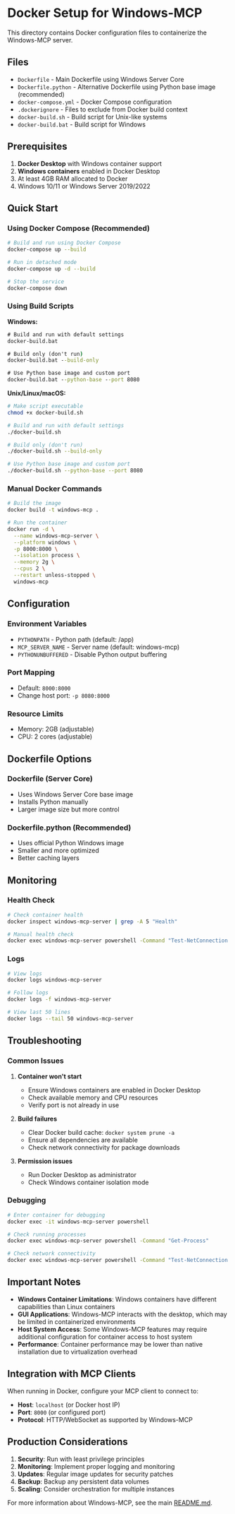 # Docker Setup for Windows-MCP

This directory contains Docker configuration files to containerize the Windows-MCP server.

## Files

- `Dockerfile` - Main Dockerfile using Windows Server Core
- `Dockerfile.python` - Alternative Dockerfile using Python base image (recommended)
- `docker-compose.yml` - Docker Compose configuration
- `.dockerignore` - Files to exclude from Docker build context
- `docker-build.sh` - Build script for Unix-like systems
- `docker-build.bat` - Build script for Windows

## Prerequisites

1. **Docker Desktop** with Windows container support
2. **Windows containers** enabled in Docker Desktop
3. At least 4GB RAM allocated to Docker
4. Windows 10/11 or Windows Server 2019/2022

## Quick Start

### Using Docker Compose (Recommended)

```bash
# Build and run using Docker Compose
docker-compose up --build

# Run in detached mode
docker-compose up -d --build

# Stop the service
docker-compose down
```

### Using Build Scripts

**Windows:**
```cmd
# Build and run with default settings
docker-build.bat

# Build only (don't run)
docker-build.bat --build-only

# Use Python base image and custom port
docker-build.bat --python-base --port 8080
```

**Unix/Linux/macOS:**
```bash
# Make script executable
chmod +x docker-build.sh

# Build and run with default settings
./docker-build.sh

# Build only (don't run)
./docker-build.sh --build-only

# Use Python base image and custom port
./docker-build.sh --python-base --port 8080
```

### Manual Docker Commands

```bash
# Build the image
docker build -t windows-mcp .

# Run the container
docker run -d \
  --name windows-mcp-server \
  --platform windows \
  -p 8000:8000 \
  --isolation process \
  --memory 2g \
  --cpus 2 \
  --restart unless-stopped \
  windows-mcp
```

## Configuration

### Environment Variables

- `PYTHONPATH` - Python path (default: /app)
- `MCP_SERVER_NAME` - Server name (default: windows-mcp)
- `PYTHONUNBUFFERED` - Disable Python output buffering

### Port Mapping

- Default: `8000:8000`
- Change host port: `-p 8080:8000`

### Resource Limits

- Memory: 2GB (adjustable)
- CPU: 2 cores (adjustable)

## Dockerfile Options

### Dockerfile (Server Core)
- Uses Windows Server Core base image
- Installs Python manually
- Larger image size but more control

### Dockerfile.python (Recommended)
- Uses official Python Windows image
- Smaller and more optimized
- Better caching layers

## Monitoring

### Health Check
```bash
# Check container health
docker inspect windows-mcp-server | grep -A 5 "Health"

# Manual health check
docker exec windows-mcp-server powershell -Command "Test-NetConnection -ComputerName localhost -Port 8000"
```

### Logs
```bash
# View logs
docker logs windows-mcp-server

# Follow logs
docker logs -f windows-mcp-server

# View last 50 lines
docker logs --tail 50 windows-mcp-server
```

## Troubleshooting

### Common Issues

1. **Container won't start**
   - Ensure Windows containers are enabled in Docker Desktop
   - Check available memory and CPU resources
   - Verify port is not already in use

2. **Build failures**
   - Clear Docker build cache: `docker system prune -a`
   - Ensure all dependencies are available
   - Check network connectivity for package downloads

3. **Permission issues**
   - Run Docker Desktop as administrator
   - Check Windows container isolation mode

### Debugging

```bash
# Enter container for debugging
docker exec -it windows-mcp-server powershell

# Check running processes
docker exec windows-mcp-server powershell -Command "Get-Process"

# Check network connectivity
docker exec windows-mcp-server powershell -Command "Test-NetConnection -ComputerName host.docker.internal -Port 8000"
```

## Important Notes

- **Windows Container Limitations**: Windows containers have different capabilities than Linux containers
- **GUI Applications**: Windows-MCP interacts with the desktop, which may be limited in containerized environments
- **Host System Access**: Some Windows-MCP features may require additional configuration for container access to host system
- **Performance**: Container performance may be lower than native installation due to virtualization overhead

## Integration with MCP Clients

When running in Docker, configure your MCP client to connect to:
- **Host**: `localhost` (or Docker host IP)
- **Port**: `8000` (or configured port)
- **Protocol**: HTTP/WebSocket as supported by Windows-MCP

## Production Considerations

1. **Security**: Run with least privilege principles
2. **Monitoring**: Implement proper logging and monitoring
3. **Updates**: Regular image updates for security patches
4. **Backup**: Backup any persistent data volumes
5. **Scaling**: Consider orchestration for multiple instances

For more information about Windows-MCP, see the main [README.md](../README.md).

